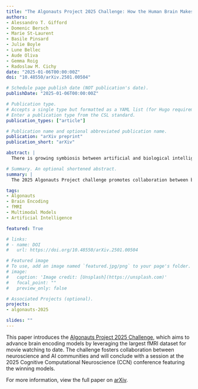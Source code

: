```yaml
---
title: "The Algonauts Project 2025 Challenge: How the Human Brain Makes Sense of Multimodal Movies"
authors:
- Alessandro T. Gifford
- Domenic Bersch
- Marie St-Laurent
- Basile Pinsard
- Julie Boyle
- Lune Bellec
- Aude Oliva
- Gemma Roig
- Radoslaw M. Cichy
date: "2025-01-06T00:00:00Z"
doi: "10.48550/arXiv.2501.00504"

# Schedule page publish date (NOT publication's date).
publishDate: "2025-01-06T00:00:00Z"

# Publication type.
# Accepts a single type but formatted as a YAML list (for Hugo requirements).
# Enter a publication type from the CSL standard.
publication_types: ["article"]

# Publication name and optional abbreviated publication name.
publication: "arXiv preprint"
publication_short: "arXiv"

abstract: |
  There is growing symbiosis between artificial and biological intelligence sciences: neural principles inspire new intelligent machines, which are in turn used to advance our theoretical understanding of the brain. To promote further collaboration between biological and artificial intelligence researchers, we introduce the 2025 edition of the Algonauts Project challenge: How the Human Brain Makes Sense of Multimodal Movies. In collaboration with the Courtois Project on Neuronal Modelling (CNeuroMod), this edition aims to bring forth a new generation of brain encoding models that are multimodal and that generalize well beyond their training distribution, by training them on the largest dataset of fMRI responses to movie watching available to date.

# Summary. An optional shortened abstract.
summary: |
  The 2025 Algonauts Project challenge promotes collaboration between biological and artificial intelligence, leveraging the largest dataset of fMRI responses to movie watching.

tags:
- Algonauts
- Brain Encoding
- fMRI
- Multimodal Models
- Artificial Intelligence

featured: True

# links:
# - name: DOI
#   url: https://doi.org/10.48550/arXiv.2501.00504

# Featured image
# To use, add an image named `featured.jpg/png` to your page's folder. 
# image:
#   caption: 'Image credit: [Unsplash](https://unsplash.com)'
#   focal_point: ""
#   preview_only: false

# Associated Projects (optional).
projects:
- algonauts-2025

slides: ""
---
```


This paper introduces the [Algonauts Project 2025 Challenge](https://algonautsproject.com/), which aims to advance brain encoding models by leveraging the largest fMRI dataset for movie watching to date. The challenge fosters collaboration between neuroscience and AI communities and will conclude with a session at the 2025 Cognitive Computational Neuroscience (CCN) conference featuring the winning models.

For more information, view the full paper on [arXiv](https://arxiv.org/abs/2501.00504).
